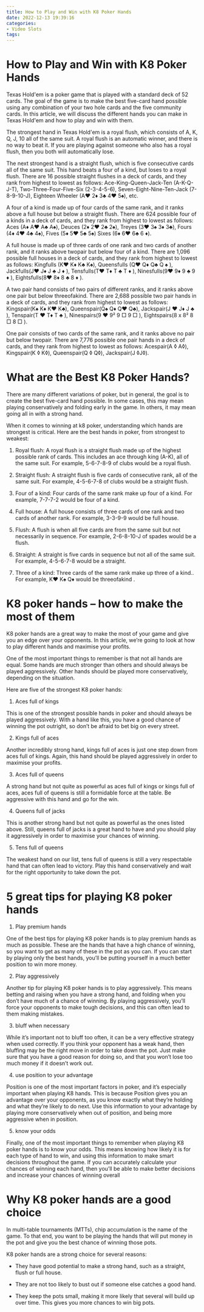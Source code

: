 ```yaml
---
title: How to Play and Win with K8 Poker Hands
date: 2022-12-13 19:39:16
categories:
- Video Slots
tags:
---
```



#  How to Play and Win with K8 Poker Hands

Texas Hold'em is a poker game that is played with a standard deck of 52 cards. The goal of the game is to make the best five-card hand possible using any combination of your two hole cards and the five community cards. In this article, we will discuss the different hands you can make in Texas Hold'em and how to play and win with them.

The strongest hand in Texas Hold'em is a royal flush, which consists of A, K, Q, J, 10 all of the same suit. A royal flush is an automatic winner, and there is no way to beat it. If you are playing against someone who also has a royal flush, then you both will automatically lose.

The next strongest hand is a straight flush, which is five consecutive cards all of the same suit. This hand beats a four of a kind, but loses to a royal flush. There are 16 possible straight flushes in a deck of cards, and they rank from highest to lowest as follows: Ace-King-Queen-Jack-Ten (A-K-Q-J-T), Two-Three-Four-Five-Six (2-3-4-5-6), Seven-Eight-Nine-Ten-Jack (7-8-9-10-J), Eighteen Wheeler (A♥ 2♦ 3♣ 4♥ 5♠), etc.

A four of a kind is made up of four cards of the same rank, and it ranks above a full house but below a straight flush. There are 624 possible four of a kinds in a deck of cards, and they rank from highest to lowest as follows: Aces (A♦ A♥ A♣ A♠), Deuces (2♦ 2♥ 2♣ 2♠), Treyes (3♥ 3♠ 3♦ 3♣), Fours (4♦ 4♥ 4♣ 4♠), Fives (5♦ 5♥ 5♣ 5♠) Sixes (6♦ 6♥ 6♣ 6 ♦).

A full house is made up of three cards of one rank and two cards of another rank, and it ranks above twopair but below four of a kind. There are 1,096 possible full houses in a deck of cards, and they rank from highest to lowest as follows: Kingfulls (K♥ K♦ K♣ K♠), Queensfulls (Q♥ Q♦ Q♣ Q ♠ ), Jackfulls(J♥ J♦ J ♣ J ♦ ), Tensfulls(T♥ T♦ T ♣ T ♦ ), Ninesfulls(9♥ 9♦ 9 ♣ 9 ♦ ), Eightsfulls(8♥ 8♦ 8 ♣ 8 ♦ ).

A two pair hand consists of two pairs of different ranks, and it ranks above one pair but below threeofakind. There are 2,688 possible two pair hands in a deck of cards, and they rank from highest to lowest as follows: Kingspair(K♠ K♦ K♥ K♣), Queenspair(Q♠ Q♦ Q♥ Q♣), Jackspair(J ♥ J♦ J ♣ ), Tenspair(T ♥ T♦ T ♣ ), Ninespairs(9 ♥ 9² 9 □ 9 □ ), Eightspairs(8 х 8² 8 □ 8 □ ).

One pair consists of two cards of the same rank, and it ranks above no pair but below twopair. There are 7,776 possible one pair hands in a deck of cards, and they rank from highest to lowest as follows: Acespair(A ◊ A◊), Kingspair(K ◊ K◊), Queenspair(Q ◊ Q◊), Jackspair(J ◊J◊).

#  What are the Best K8 Poker Hands?

There are many different variations of poker, but in general, the goal is to create the best five-card hand possible. In some cases, this may mean playing conservatively and folding early in the game. In others, it may mean going all in with a strong hand.

When it comes to winning at k8 poker, understanding which hands are strongest is critical. Here are the best hands in poker, from strongest to weakest:

1. Royal flush: A royal flush is a straight flush made up of the highest possible rank of cards. This includes an ace through king (A-K), all of the same suit. For example, 5-6-7-8-9 of clubs would be a royal flush.

2. Straight flush: A straight flush is five cards of consecutive rank, all of the same suit. For example, 4-5-6-7-8 of clubs would be a straight flush.

3. Four of a kind: Four cards of the same rank make up four of a kind. For example, 7-7-7-2 would be four of a kind.

4. Full house: A full house consists of three cards of one rank and two cards of another rank. For example, 3-3-9-9 would be full house.

5. Flush: A flush is when all five cards are from the same suit but not necessarily in sequence. For example, 2-6-8-10-J of spades would be a flush.

6. Straight: A straight is five cards in sequence but not all of the same suit. For example, 4-5-6-7-8 would be a straight. 
7) Three of a kind: Three cards of the same rank make up three of a kind.. For example, K♥ K♠ Q♦ would be threeofakind .

#  K8 poker hands – how to make the most of them

K8 poker hands are a great way to make the most of your game and give you an edge over your opponents. In this article, we’re going to look at how to play different hands and maximise your profits.

One of the most important things to remember is that not all hands are equal. Some hands are much stronger than others and should always be played aggressively. Other hands should be played more conservatively, depending on the situation.

Here are five of the strongest K8 poker hands:

1. Aces full of kings

This is one of the strongest possible hands in poker and should always be played aggressively. With a hand like this, you have a good chance of winning the pot outright, so don’t be afraid to bet big on every street.

2. Kings full of aces

Another incredibly strong hand, kings full of aces is just one step down from aces full of kings. Again, this hand should be played aggressively in order to maximise your profits.

3. Aces full of queens

A strong hand but not quite as powerful as aces full of kings or kings full of aces, aces full of queens is still a formidable force at the table. Be aggressive with this hand and go for the win.

4. Queens full of jacks

This is another strong hand but not quite as powerful as the ones listed above. Still, queens full of jacks is a great hand to have and you should play it aggressively in order to maximise your chances of winning.

5. Tens full of queens

The weakest hand on our list, tens full of queens is still a very respectable hand that can often lead to victory. Play this hand conservatively and wait for the right opportunity to take down the pot.

#  5 great tips for playing K8 poker hands

1. Play premium hands

One of the best tips for playing K8 poker hands is to play premium hands as much as possible. These are the hands that have a high chance of winning, so you want to get as many of these in the pot as you can. If you can start by playing only the best hands, you’ll be putting yourself in a much better position to win more money.

2. Play aggressively

Another tip for playing K8 poker hands is to play aggressively. This means betting and raising when you have a strong hand, and folding when you don’t have much of a chance of winning. By playing aggressively, you’ll force your opponents to make tough decisions, and this can often lead to them making mistakes.

3. bluff when necessary

While it’s important not to bluff too often, it can be a very effective strategy when used correctly. If you think your opponent has a weak hand, then bluffing may be the right move in order to take down the pot. Just make sure that you have a good reason for doing so, and that you won’t lose too much money if it doesn’t work out.

4. use position to your advantage

Position is one of the most important factors in poker, and it’s especially important when playing K8 hands. This is because Position gives you an advantage over your opponents, as you know exactly what they’re holding and what they’re likely to do next. Use this information to your advantage by playing more conservatively when out of position, and being more aggressive when in position.

5. know your odds

Finally, one of the most important things to remember when playing K8 poker hands is to know your odds. This means knowing how likely it is for each type of hand to win, and using this information to make smart decisions throughout the game. If you can accurately calculate your chances of winning each hand, then you’ll be able to make better decisions and increase your chances of winning overall

#  Why K8 poker hands are a good choice

In multi-table tournaments (MTTs), chip accumulation is the name of the game. To that end, you want to be playing the hands that will put money in the pot and give you the best chance of winning those pots.

K8 poker hands are a strong choice for several reasons:

* They have good potential to make a strong hand, such as a straight, flush or full house.

* They are not too likely to bust out if someone else catches a good hand.

* They keep the pots small, making it more likely that several will build up over time. This gives you more chances to win big pots.